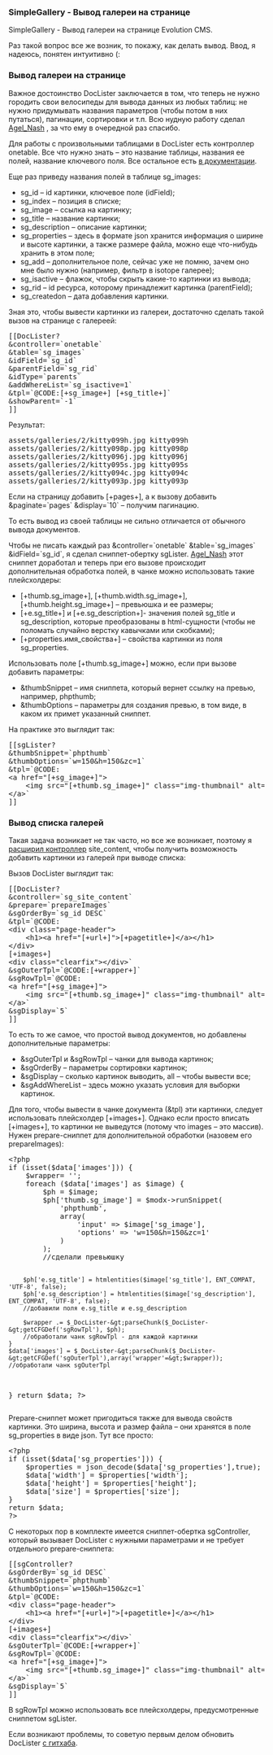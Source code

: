 
<meta http-equiv="Content-Type" content="text/html; charset=utf-8">
<h3>SimpleGallery - Вывод галереи на странице </h3>
SimpleGallery - Вывод галереи на странице Evolution CMS.
<p>Раз такой вопрос все же возник, то покажу, как делать вывод. Ввод, я надеюсь, понятен интуитивно (:</p>
<h3 class="sub-header">Вывод галереи на странице</h3>
<p>Важное достоинство DocLister заключается в том, что теперь не нужно городить свои велосипеды для вывода данных из любых таблиц: не нужно придумывать названия параметров (чтобы потом в них путаться), пагинации, сортировки и т.п. Всю нудную работу сделал <a href="http://modx.im/profile/Agel_Nash/" rel="nofollow" target="_blank">Agel_Nash</a> , за что ему в очередной раз спасибо.</p>
<p>Для работы с произвольными таблицами в DocLister есть контроллер onetable. Все что нужно знать – это название таблицы, названия ее полей, название ключевого поля. Все остальное есть <a href="doclister/index.html" target="_blank">в документации</a>.</p>
<p>Еще раз приведу названия полей в таблице <span class="text-bold">sg_images</span>:</p>
<ul>
	<li><span class="text-bold">sg_id</span> – id картинки, <span class="text-bold">ключевое поле (idField)</span>;</li>
	<li><span class="text-bold">sg_index</span> – позиция в списке;</li>
	<li><span class="text-bold">sg_image</span> – ссылка на картинку;</li>
	<li><span class="text-bold">sg_title</span> – название картинки;</li>
	<li><span class="text-bold">sg_description</span> – описание картинки;</li>
	<li><span class="text-bold">sg_properties</span> – здесь в формате json хранится информация о ширине и высоте картинки, а также размере файла, можно еще что-нибудь хранить в этом поле;</li>
	<li><span class="text-bold">sg_add</span> – дополнительное поле, сейчас уже не помню, зачем оно мне было нужно (например, фильтр в isotope галерее);</li>
	<li><span class="text-bold">sg_isactive</span> – флажок, чтобы скрыть какие-то картинки из вывода;</li>
	<li><span class="text-bold">sg_rid</span> – id ресурса, которому принадлежит картинка (parentField);</li>
	<li><span class="text-bold">sg_createdon</span> – дата добавления картинки.</li>
</ul>

<p>Зная это, чтобы вывести картинки из галереи, достаточно сделать такой вызов на странице с галереей:</p>
<pre class="brush: html;">
[[DocLister?
&controller=`onetable`
&table=`sg_images`
&idField=`sg_id`
&parentField=`sg_rid`
&idType=`parents`
&addWhereList=`sg_isactive=1`
&tpl=`@CODE:[+sg_image+] [+sg_title+]`
&showParent=`-1`
]]
</pre>

<p>Результат:</p>
<pre class="brush: html;">
assets/galleries/2/kitty099h.jpg kitty099h
assets/galleries/2/kitty098p.jpg kitty098p
assets/galleries/2/kitty096j.jpg kitty096j
assets/galleries/2/kitty095s.jpg kitty095s
assets/galleries/2/kitty094c.jpg kitty094c
assets/galleries/2/kitty093p.jpg kitty093p
</pre>
<p>Если на страницу добавить [+pages+], а к вызову добавить &paginate=`pages` &display=`10` – получим пагинацию. </p>
<p>То есть вывод из своей таблицы не сильно отличается от обычного вывода документов.</p>
<p>Чтобы не писать каждый раз &controller=`onetable` &table=`sg_images` &idField=`sg_id`, я сделал сниппет-обертку sgLister. <a href="http://modx.im/profile/Agel_Nash/" rel="nofollow" target="_blank">Agel_Nash</a> этот сниппет доработал и теперь при его вызове происходит дополнительная обработка полей, в чанке можно использовать такие плейсхолдеры:</p>
<ul>
	<li>[+thumb.sg_image+], [+thumb.width.sg_image+], [+thumb.height.sg_image+] – превьюшка и ее размеры;</li>
	<li>[+e.sg_title+] и [+e.sg_description+]- значения полей sg_title и sg_description, которые преобразованы в html-сущности (чтобы не поломать случайно верстку кавычками или скобками);</li>
	<li>[+properties.имя_свойства+] – свойства картинки из поля sg_properties.</li>
</ul>
<p>Использовать поле [+thumb.sg_image+] можно, если при вызове добавить параметры:</p>
<ul>
	<li><span class="text-bold">&thumbSnippet</span> – имя сниппета, который вернет ссылку на превью, например, phpthumb;</li>
	<li><span class="text-bold">&thumbOptions</span> – параметры для создания превью, в том виде, в каком их примет указанный сниппет.</li>
</ul>
<p>На практике это выглядит так:</p>
<pre class="brush: html;">
[[sgLister? 
&thumbSnippet=`phpthumb`
&thumbOptions=`w=150&h=150&zc=1`
&tpl=`@CODE:
&lt;a href="[+sg_image+]"&gt;
	&lt;img src="[+thumb.sg_image+]" class="img-thumbnail" alt="[+e.sg_title+]" title="[+e.sg_description+]"&gt;
&lt;/a&gt;`
]]
</pre>

<h3 class="sub-header">Вывод списка галерей</h3>
<p>Такая задача возникает не так часто, но все же возникает, поэтому я <a href="http://modx.im/blog/docs/2759.html" rel="nofollow" target="_blank">расширил контроллер</a> site_content, чтобы получить возможность добавить картинки из галерей при выводе списка:
</p>
<p>Вызов DocLister выглядит так:</p>
<pre class="brush: html;">
[[DocLister? 
&controller=`sg_site_content`
&prepare=`prepareImages`
&sgOrderBy=`sg_id DESC`
&tpl=`@CODE:
&lt;div class="page-header"&gt;
	&lt;h1&gt;&lt;a href="[+url+]"&gt;[+pagetitle+]&lt;/a&gt;&lt;/h1&gt;
&lt;/div&gt;
[+images+]
&lt;div class="clearfix"&gt;&lt;/div&gt;` 
&sgOuterTpl=`@CODE:[+wrapper+]`
&sgRowTpl=`@CODE:
&lt;a href="[+sg_image+]"&gt;
	&lt;img src="[+thumb.sg_image+]" class="img-thumbnail" alt="[+e.sg_title+]" title="[+e.sg_description+]"&gt;
&lt;/a&gt;`
&sgDisplay=`5`
]]
</pre>

<p>То есть то же самое, что простой вывод документов, но добавлены дополнительные параметры:</p>
<ul>
	<li><span class="text-bold">&sgOuterTpl и &sgRowTpl</span> – чанки для вывода картинок;</li>
	<li><span class="text-bold">&sgOrderBy</span> – параметры сортировки картинок;</li>
	<li><span class="text-bold">&sgDisplay</span> – сколько картинок выводить, all – чтобы вывести все;</li>
	<li><span class="text-bold">&sgAddWhereList</span> – здесь можно указать условия для выборки картинок.</li>
</ul>

<p>Для того, чтобы вывести в чанке документа (&tpl) эти картинки, следует использовать плейсхолдер [+images+]. Однако если просто вписать [+images+], то картинки не выведутся (потому что images – это массив). Нужен prepare-сниппет для дополнительной обработки (назовем его prepareImages):</p>
<pre class="brush: php;">
&lt;?php
if (isset($data['images'])) {
	$wrapper= '';
	foreach ($data['images'] as $image) {
		$ph = $image;
		$ph['thumb.sg_image'] = $modx-&gt;runSnippet(
			'phpthumb',
			array(
				'input' =&gt; $image['sg_image'],
				'options' =&gt; 'w=150&h=150&zc=1'
			)
		);
		//сделали превьюшку

		$ph['e.sg_title'] = htmlentities($image['sg_title'], ENT_COMPAT, 'UTF-8', false);
		$ph['e.sg_description'] = htmlentities($image['sg_description'], ENT_COMPAT, 'UTF-8', false);
		//добавили поля e.sg_title и e.sg_description

		$wrapper .= $_DocLister-&gt;parseChunk($_DocLister-&gt;getCFGDef('sgRowTpl'), $ph);
		//обработали чанк sgRowTpl - для каждой картинки
	}
	$data['images'] = $_DocLister-&gt;parseChunk($_DocLister-&gt;getCFGDef('sgOuterTpl'),array('wrapper'=&gt;$wrapper));
	//обработали чанк sgOuterTpl
}
return $data;
?&gt;
</pre>

<p>Prepare-сниппет может пригодиться также для вывода свойств картинки. Это ширина, высота и размер файла – они хранятся в поле sg_properties в виде json. Тут все просто:</p>
<pre class="brush: php;">
&lt;?php
if (isset($data['sg_properties'])) {
    $properties = json_decode($data['sg_properties'],true);
    $data['width'] = $properties['width'];
    $data['height'] = $properties['height'];
    $data['size'] = $properties['size'];
}
return $data;
?&gt;
</pre>

<p>С некоторых пор в комплекте имеется сниппет-обертка sgController, который вызывает DocLister с нужными параметрами и не требует отдельного prepare-сниппета:</p>
<pre class="brush: html;">
[[sgController? 
&sgOrderBy=`sg_id DESC`
&thumbSnippet=`phpthumb`
&thumbOptions=`w=150&h=150&zc=1`
&tpl=`@CODE:
&lt;div class="page-header"&gt;
	&lt;h1&gt;&lt;a href="[+url+]"&gt;[+pagetitle+]&lt;/a&gt;&lt;/h1&gt;
&lt;/div&gt;
[+images+]
&lt;div class="clearfix"&gt;&lt;/div&gt;` 
&sgOuterTpl=`@CODE:[+wrapper+]`
&sgRowTpl=`@CODE:
&lt;a href="[+sg_image+]"&gt;
	&lt;img src="[+thumb.sg_image+]" class="img-thumbnail" alt="[+e.sg_title+]" title="[+e.sg_description+]"&gt;
&lt;/a&gt;`
&sgDisplay=`5`
]]
</pre>
<p>В sgRowTpl можно использовать все плейсхолдеры, предусмотренные сниппетом sgLister.</p>
<p class="text-bold">Если возникают проблемы, то советую первым делом обновить DocLister <a href="https://github.com/AgexNash" rel="nofollow" target="_blank">с гитхаба</a>.</p>
